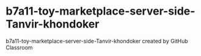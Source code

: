# b7a11-toy-marketplace-server-side-Tanvir-khondoker
b7a11-toy-marketplace-server-side-Tanvir-khondoker created by GitHub Classroom
